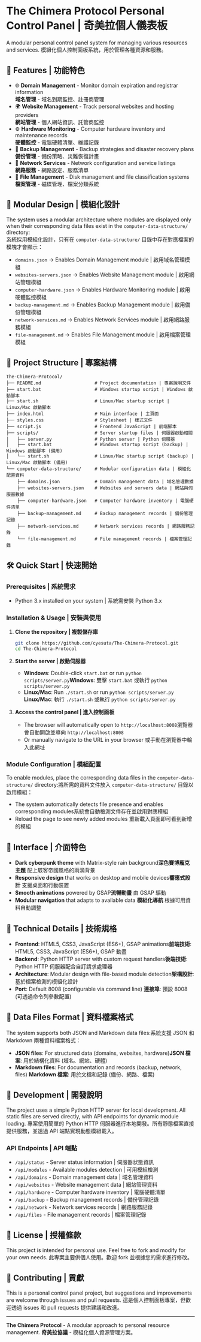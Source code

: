 # The Chimera Protocol Personal Control Panel | 奇美拉個人儀表板

A modular personal control panel system for managing various resources and services.
模組化個人控制面板系統，用於管理各種資源和服務。

## 🚀 Features | 功能特色

- 🌐 **Domain Management** - Monitor domain expiration and registrar information  
  **域名管理** - 域名到期監控、註冊商管理
- 🌍 **Website Management** - Track personal websites and hosting providers  
  **網站管理** - 個人網站資訊、託管商監控
- ⚙️ **Hardware Monitoring** - Computer hardware inventory and maintenance records  
  **硬體監控** - 電腦硬體清單、維護記錄
- 💾 **Backup Management** - Backup strategies and disaster recovery plans  
  **備份管理** - 備份策略、災難恢復計畫
- 📡 **Network Services** - Network configuration and service listings  
  **網路服務** - 網路設定、服務清單
- 📁 **File Management** - Disk management and file classification systems  
  **檔案管理** - 磁碟管理、檔案分類系統

## 🧩 Modular Design | 模組化設計

The system uses a modular architecture where modules are displayed only when their corresponding data files exist in the `computer-data-structure/` directory:  
系統採用模組化設計，只有在 `computer-data-structure/` 目錄中存在對應檔案的模塊才會顯示：

- `domains.json` → Enables Domain Management module | 啟用域名管理模組
- `websites-servers.json` → Enables Website Management module | 啟用網站管理模組
- `computer-hardware.json` → Enables Hardware Monitoring module | 啟用硬體監控模組
- `backup-management.md` → Enables Backup Management module | 啟用備份管理模組
- `network-services.md` → Enables Network Services module | 啟用網路服務模組
- `file-management.md` → Enables File Management module | 啟用檔案管理模組

## 📁 Project Structure | 專案結構

```
The-Chimera-Protocol/
├── README.md                    # Project documentation | 專案說明文件
├── start.bat                    # Windows startup script | Windows 啟動腳本
├── start.sh                     # Linux/Mac startup script | Linux/Mac 啟動腳本
├── index.html                   # Main interface | 主頁面
├── styles.css                   # Stylesheet | 樣式文件
├── script.js                    # Frontend JavaScript | 前端腳本
├── scripts/                     # Server startup files | 伺服器啟動相關
│   ├── server.py                # Python server | Python 伺服器
│   ├── start.bat                # Windows startup script (backup) | Windows 啟動腳本 (備用)
│   └── start.sh                 # Linux/Mac startup script (backup) | Linux/Mac 啟動腳本 (備用)
└── computer-data-structure/     # Modular configuration data | 模組化配置資料
    ├── domains.json             # Domain management data | 域名管理數據
    ├── websites-servers.json    # Websites and servers data | 網站與伺服器數據
    ├── computer-hardware.json   # Computer hardware inventory | 電腦硬件清單
    ├── backup-management.md     # Backup management records | 備份管理記錄
    ├── network-services.md      # Network services records | 網路服務記錄
    └── file-management.md       # File management records | 檔案管理記錄
```

## 🛠️ Quick Start | 快速開始

### Prerequisites | 系統需求

- Python 3.x installed on your system | 系統需安裝 Python 3.x

### Installation & Usage | 安裝與使用

1. **Clone the repository | 複製儲存庫**

   ```bash
   git clone https://github.com/cyesuta/The-Chimera-Protocol.git
   cd The-Chimera-Protocol
   ```
2. **Start the server | 啟動伺服器**

   - **Windows**: Double-click `start.bat` or run `python scripts/server.py`**Windows**: 雙擊 `start.bat` 或執行 `python scripts/server.py`
   - **Linux/Mac**: Run `./start.sh` or run `python scripts/server.py`
     **Linux/Mac**: 執行 `./start.sh` 或執行 `python scripts/server.py`
3. **Access the control panel | 進入控制面板**

   - The browser will automatically open to `http://localhost:8008`瀏覽器會自動開啟並導向 `http://localhost:8008`
   - Or manually navigate to the URL in your browser
     或手動在瀏覽器中輸入此網址

### Module Configuration | 模組配置

To enable modules, place the corresponding data files in the `computer-data-structure/` directory:將所需的資料文件放入 `computer-data-structure/` 目錄以啟用模組：

- The system automatically detects file presence and enables corresponding modules系統會自動檢測文件存在並啟用對應模組
- Reload the page to see newly added modules
  重新載入頁面即可看到新增的模組

## 🎨 Interface | 介面特色

- **Dark cyberpunk theme** with Matrix-style rain background**深色賽博龐克主題** 配上駭客帝國風格的雨滴背景
- **Responsive design** that works on desktop and mobile devices**響應式設計** 支援桌面和行動裝置
- **Smooth animations** powered by GSAP**流暢動畫** 由 GSAP 驅動
- **Modular navigation** that adapts to available data
  **模組化導航** 根據可用資料自動調整

## 🔧 Technical Details | 技術規格

- **Frontend**: HTML5, CSS3, JavaScript (ES6+), GSAP animations**前端技術**: HTML5, CSS3, JavaScript (ES6+), GSAP 動畫
- **Backend**: Python HTTP server with custom request handlers**後端技術**: Python HTTP 伺服器配合自訂請求處理器
- **Architecture**: Modular design with file-based module detection**架構設計**: 基於檔案檢測的模組化設計
- **Port**: Default 8008 (configurable via command line)
  **連接埠**: 預設 8008 (可透過命令列參數配置)

## 📝 Data Files Format | 資料檔案格式

The system supports both JSON and Markdown data files:系統支援 JSON 和 Markdown 兩種資料檔案格式：

- **JSON files**: For structured data (domains, websites, hardware)**JSON 檔案**: 用於結構化資料 (域名、網站、硬體)
- **Markdown files**: For documentation and records (backup, network, files)
  **Markdown 檔案**: 用於文檔和記錄 (備份、網路、檔案)

## 🚦 Development | 開發說明

The project uses a simple Python HTTP server for local development. All static files are served directly, with API endpoints for dynamic module loading.
專案使用簡單的 Python HTTP 伺服器進行本地開發。所有靜態檔案直接提供服務，並透過 API 端點實現動態模組載入。

### API Endpoints | API 端點

- `/api/status` - Server status information | 伺服器狀態資訊
- `/api/modules` - Available modules detection | 可用模組檢測
- `/api/domains` - Domain management data | 域名管理資料
- `/api/websites` - Website management data | 網站管理資料
- `/api/hardware` - Computer hardware inventory | 電腦硬體清單
- `/api/backup` - Backup management records | 備份管理記錄
- `/api/network` - Network services records | 網路服務記錄
- `/api/files` - File management records | 檔案管理記錄

## 📄 License | 授權條款

This project is intended for personal use. Feel free to fork and modify for your own needs.
此專案主要供個人使用。歡迎 fork 並根據您的需求進行修改。

## 🤝 Contributing | 貢獻

This is a personal control panel project, but suggestions and improvements are welcome through issues and pull requests.
這是個人控制面板專案，但歡迎透過 issues 和 pull requests 提供建議和改進。

---

**The Chimera Protocol** - A modular approach to personal resource management.
**奇美拉協議** - 模組化個人資源管理方案。
